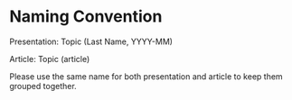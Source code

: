 # Naming Convention
Presentation: Topic (Last Name, YYYY-MM)

Article:  Topic (article)

Please use the same name for both presentation and article to keep them grouped together.
